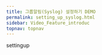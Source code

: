 ```yaml
---
title: 그룹알림(Syslog) 설정하기 DEMO
permalink: setting_up_syslog.html
sidebar: Video_Feature_introduc
topnav: topnav
---
```


settingup